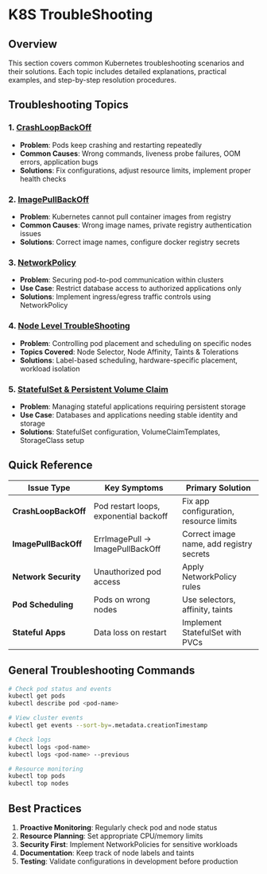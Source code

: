 # K8S TroubleShooting

## Overview

This section covers common Kubernetes troubleshooting scenarios and their solutions. Each topic includes detailed explanations, practical examples, and step-by-step resolution procedures.

## Troubleshooting Topics

### 1. [CrashLoopBackOff](./CrashLoopBackOff/)
- **Problem**: Pods keep crashing and restarting repeatedly
- **Common Causes**: Wrong commands, liveness probe failures, OOM errors, application bugs
- **Solutions**: Fix configurations, adjust resource limits, implement proper health checks

### 2. [ImagePullBackOff](./ImagePullBackOff/)
- **Problem**: Kubernetes cannot pull container images from registry
- **Common Causes**: Wrong image names, private registry authentication issues
- **Solutions**: Correct image names, configure docker registry secrets

### 3. [NetworkPolicy](./NetworkPolicy/)
- **Problem**: Securing pod-to-pod communication within clusters
- **Use Case**: Restrict database access to authorized applications only
- **Solutions**: Implement ingress/egress traffic controls using NetworkPolicy

### 4. [Node Level TroubleShooting](./Node%20Level%20TroubleShooting/)
- **Problem**: Controlling pod placement and scheduling on specific nodes
- **Topics Covered**: Node Selector, Node Affinity, Taints & Tolerations
- **Solutions**: Label-based scheduling, hardware-specific placement, workload isolation

### 5. [StatefulSet & Persistent Volume Claim](./StateFullSet%20&%20Persistent%20Volume%20Claim/)
- **Problem**: Managing stateful applications requiring persistent storage
- **Use Case**: Databases and applications needing stable identity and storage
- **Solutions**: StatefulSet configuration, VolumeClaimTemplates, StorageClass setup

## Quick Reference

| Issue Type | Key Symptoms | Primary Solution |
|------------|--------------|------------------|
| **CrashLoopBackOff** | Pod restart loops, exponential backoff | Fix app configuration, resource limits |
| **ImagePullBackOff** | ErrImagePull → ImagePullBackOff | Correct image name, add registry secrets |
| **Network Security** | Unauthorized pod access | Apply NetworkPolicy rules |
| **Pod Scheduling** | Pods on wrong nodes | Use selectors, affinity, taints |
| **Stateful Apps** | Data loss on restart | Implement StatefulSet with PVCs |

## General Troubleshooting Commands

```bash
# Check pod status and events
kubectl get pods
kubectl describe pod <pod-name>

# View cluster events
kubectl get events --sort-by=.metadata.creationTimestamp

# Check logs
kubectl logs <pod-name>
kubectl logs <pod-name> --previous

# Resource monitoring
kubectl top pods
kubectl top nodes
```

## Best Practices

1. **Proactive Monitoring**: Regularly check pod and node status
2. **Resource Planning**: Set appropriate CPU/memory limits
3. **Security First**: Implement NetworkPolicies for sensitive workloads
4. **Documentation**: Keep track of node labels and taints
5. **Testing**: Validate configurations in development before production
